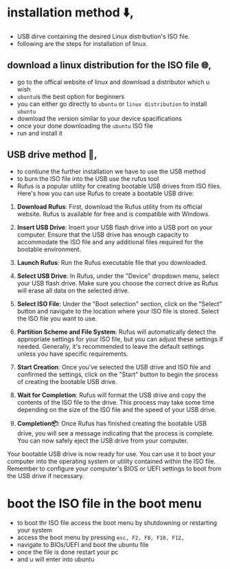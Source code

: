 # installation method ⬇️,
* USB dirve containing the desired Linux distribution's ISO file.
* following are the steps for installation of linux.
## download a linux distribution for the ISO file 🌐,
* go to the offical website of linux and download a distributor which u wish
* `ubuntu`is the best option for beginners
* you can either go directly to `ubuntu` or `linux distribution` to install `ubuntu`
* download the version similar to your device spacifications
* once your done downloading the `ubuntu` ISO file
* run and install it
## USB drive method 📝,
* to contiune the further installation we have to use the USB method
* to burn the ISO file into the USB use the rufus tool
* Rufus is a popular utility for creating bootable USB drives from ISO files. Here's how you can use Rufus to create a bootable USB drive:

1. **Download Rufus**: First, download the Rufus utility from its official website. Rufus is available for free and is compatible with Windows.

2. **Insert USB Drive**: Insert your USB flash drive into a USB port on your computer. Ensure that the USB drive has enough capacity to accommodate the ISO file and any additional files required for the bootable environment.

3. **Launch Rufus**: Run the Rufus executable file that you downloaded.

4. **Select USB Drive**: In Rufus, under the "Device" dropdown menu, select your USB flash drive. Make sure you choose the correct drive as Rufus will erase all data on the selected drive.

5. **Select ISO File**: Under the "Boot selection" section, click on the "Select" button and navigate to the location where your ISO file is stored. Select the ISO file you want to use.

6. **Partition Scheme and File System**: Rufus will automatically detect the appropriate settings for your ISO file, but you can adjust these settings if needed. Generally, it's recommended to leave the default settings unless you have specific requirements.

7. **Start Creation**: Once you've selected the USB drive and ISO file and confirmed the settings, click on the "Start" button to begin the process of creating the bootable USB drive.

8. **Wait for Completion**: Rufus will format the USB drive and copy the contents of the ISO file to the drive. This process may take some time depending on the size of the ISO file and the speed of your USB drive.

9. **Completion📦️**: Once Rufus has finished creating the bootable USB drive, you will see a message indicating that the process is complete. You can now safely eject the USB drive from your computer.

Your bootable USB drive is now ready for use. You can use it to boot your computer into the operating system or utility contained within the ISO file. Remember to configure your computer's BIOS or UEFI settings to boot from the USB drive if necessary. 

# boot the ISO file in the boot menu 
* to boot thr ISO file access the boot menu by shutdowning or restarting your system
* access the boot menu by pressing `esc, F2, F8, F10, F12,`
* navigate to BIOs/UEFI and boot the ubuntu file
* once the file is done restart your pc
* and u will enter into ubuntu 

